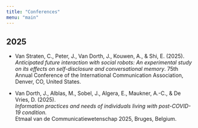 ```yaml
---
title: "Conferences"
menu: "main"
---
```


## 2025

- Van Straten, C., Peter, J., Van Dorth, J., Kouwen, A., & Shi, E. (2025).  
  *Anticipated future interaction with social robots: An experimental study on its effects on self-disclosure and conversational memory*. 75th Annual Conference of the International Communication Association, Denver, CO, United States.

- Van Dorth, J., Alblas, M., Sobel, J., Algera, E., Maukner, A.-C., & De Vries, D. (2025).  
  *Information practices and needs of individuals living with post-COVID-19 condition.*  
  Etmaal van de Communicatiewetenschap 2025, Bruges, Belgium. 

